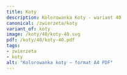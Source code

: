 ```yaml
---
title: Koty
description: Kolorowanka Koty - wariant 40
canonical: /zwierzeta/koty
variant_of: koty
image: /koty/40/koty-40.svg
pdf: /koty/40/koty-40.pdf
tags:
- zwierzeta
- koty
alt: "Kolorowanka koty – format A4 PDF"
---
```


